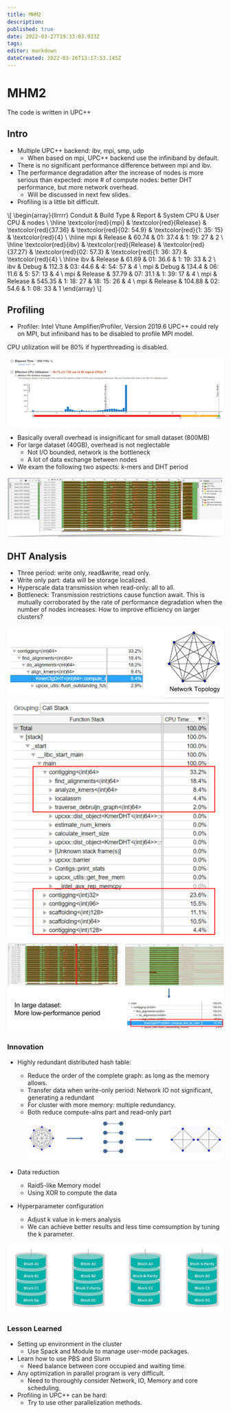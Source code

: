 ```yaml
---
title: MHM2
description: 
published: true
date: 2022-03-27T19:33:03.933Z
tags: 
editor: markdown
dateCreated: 2022-03-26T13:17:53.145Z
---
```


# MHM2
The code is written in UPC++

## Intro
- Multiple UPC++ backend: ibv, mpi, smp, udp
   - When based on mpi, UPC++ backend use the infiniband by default. 
- There is no significant performance difference between mpi and ibv. 
- The performance degradation after the increase of nodes is more serious than expected: more # of compute nodes: better DHT performance, but more network overhead.
    - Will be discussed in next few slides.
- Profiling is a little bit difficult.

\\[
\begin{array}{llrrrr} 
Conduit & Build Type & Report & System CPU & User CPU & nodes \\
\hline \textcolor{red}{mpi} & \textcolor{red}{Release} & \textcolor{red}{37.36} & \textcolor{red}{02: 54.9} & \textcolor{red}{1: 35: 15} & \textcolor{red}{4} \\
\hline mpi & Release & 60.74 & 01: 37.4 & 1: 19: 27 & 2 \\
\hline \textcolor{red}{ibv} & \textcolor{red}{Release} & \textcolor{red}{37.27} & \textcolor{red}{02: 57.3} & \textcolor{red}{1: 36: 37} & \textcolor{red}{4} \\
\hline ibv & Release & 61.69 & 01: 36.6 & 1: 19: 33 & 2 \\
ibv & Debug & 112.3 & 03: 44.6 & 4: 54: 57 & 4 \\
mpi & Debug & 134.4 & 06: 11.6 & 5: 57: 13 & 4 \\
mpi & Release & 37.79 & 07: 31.1 & 1: 39: 17 & 4 \\
mpi & Release & 545.35 & 1: 18: 27 & 18: 15: 26 & 4 \\
mpi & Release & 104.88 & 02: 54.6 & 1: 08: 33 & 1
\end{array}
\\]

## Profiling
- Profiler: Intel Vtune Amplifier/Profiler, Version 2019.6
UPC++ could rely on MPI, but infiniband has to be disabled to profile MPI model.

CPU utilization will be 80% if hyperthreading is disabled.

![](./mhm2_profiler.png)

- Basically overall overhead is insignificant for small dataset (800MB)
- For large dataset (40GB), overhead is not neglectable
    - Not I/O bounded, network is the bottleneck
    - A lot of data exchange between nodes
- We exam the following two aspects: k-mers and DHT period

![](./mhm2_arm.png)

## DHT Analysis
- Three period: write only, read&write, read only.
- Write only part: data will be storage localized.
- Hyperscale data transmission when read-only: all to all.
- Bottleneck: Transmission restrictions cause function await.
This is mutually corroborated by the rate of performance degradation when the number of nodes increases: How to improve efficiency on larger clusters?

![](./mhm2_dht.png)
![](./mhm2_dht2.png)
![](./mhm2_dht3.png)

### Innovation 
- Highly redundant distributed hash table:
    - Reduce the order of the complete graph: as long as the memory allows.
    - Transfer data when write-only period: Network IO not significant, generating a redundant
    - For cluster with more memory: multiple redundancy.
    - Both reduce compute-alns part and read-only part
![](./mhm2_inno.png)

- Data reduction
    - Raid5-like Memory model
    - Using XOR to compute the data 
- Hyperparameter configuration
    - Adjust k value in k-mers analysis
    - We can achieve better results and less time comsumption by tuning the k parameter.

![](./mhm2_inno2.png)

### Lesson Learned

- Setting up environment in the cluster
    - Use Spack and Module to manage user-mode packages.
- Learn how to use PBS and Slurm
    - Need balance between core occupied and waiting time.
- Any optimization in parallel program is very difficult.
    - Need to thoroughly consider Network, IO, Memory and core scheduling.
- Profiling in UPC++ can be hard:
    - Try to use other parallelization methods.
